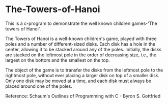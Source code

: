 # The-Towers-of-Hanoi
This is a c-program to demonstrate the well known children games-'The towers of Hanoi'.

The Towers of Hanoi is a well-known children's game, played with three poles and a number of different-sized disks. Each disk has a hole in the center, allowing it to be stacked around any of the poles. Initially, the disks are stacked on the leftmost pole in the order of decreasing size, i.e., the largest on the bottom and the smallest on the top.

The object of the game is to transfer the disks from the leftmost pole to the rightmost pole, without ever placing a 
larger disk on top of a smaller disk. Only one disk may be moved at a time, and each disk must always be placed around 
one of the poles. 

Reference: 
Schaum's Outlines of Programming with C - Byron S. Gottfried
